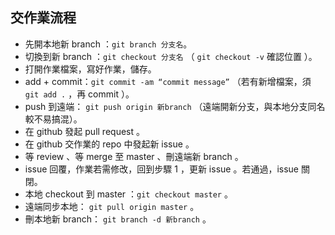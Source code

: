 ## 交作業流程
- 先開本地新 branch ：` git branch 分支名 `。
- 切換到新 branch ：` git checkout 分支名 ` （ ` git checkout -v ` 確認位置 ）。
- 打開作業檔案，寫好作業，儲存。
- add + commit：` git commit -am “commit message” ` （若有新增檔案，須 ` git add . ` ，再 commit ）。
- push 到遠端： ` git push origin 新branch ` （遠端開新分支，與本地分支同名較不易搞混）。
- 在 github 發起 pull request 。
- 在 github 交作業的 repo 中發起新 issue 。
- 等 review 、等 merge 至 master 、刪遠端新 branch 。
- issue 回覆，作業若需修改，回到步驟 1 ，更新 issue 。若通過，issue 關閉。
- 本地 checkout 到 master ：` git checkout master ` 。
- 遠端同步本地： ` git pull origin master ` 。
- 刪本地新 branch： ` git branch -d 新branch ` 。
